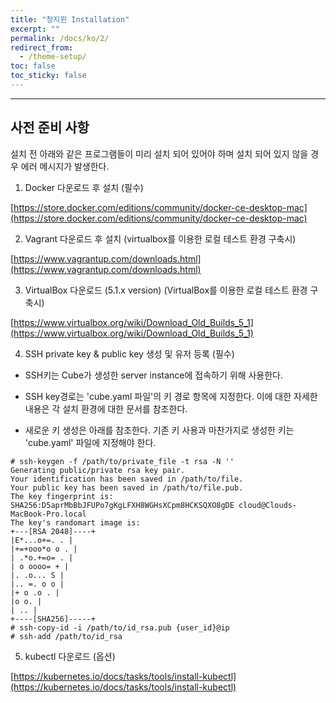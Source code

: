 ```yaml
---
title: "청지윈 Installation"
excerpt: ""
permalink: /docs/ko/2/
redirect_from:
  - /theme-setup/
toc: false
toc_sticky: false
---
```


---
## 사전 준비 사항

설치 전 아래와 같은 프로그램들이 미리 설치 되어 있어야 하며 설치 되어 있지 않을 경우 에러 메시지가 발생한다.

1) Docker 다운로드 후 설치 (필수)

[https://store.docker.com/editions/community/docker-ce-desktop-mac](https://store.docker.com/editions/community/docker-ce-desktop-mac)

2) Vagrant 다운로드 후 설치 (virtualbox를 이용한 로컬 테스트 환경 구축시)

[https://www.vagrantup.com/downloads.html](https://www.vagrantup.com/downloads.html)

3) VirtualBox 다운로드 (5.1.x version) (VirtualBox를 이용한 로컬 테스트 환경 구축시)

[https://www.virtualbox.org/wiki/Download_Old_Builds_5_1](https://www.virtualbox.org/wiki/Download_Old_Builds_5_1)

4) SSH private key & public key 생성 및 유저 등록 (필수)

* SSH키는 Cube가 생성한 server instance에 접속하기 위해 사용한다.

* SSH key경로는 'cube.yaml 파일'의 키 경로 항목에 지정한다. 이에 대한 자세한 내용은 각 설치 환경에 대한 문서를 참조한다.

* 새로운 키 생성은 아래를 참조한다. 기존 키 사용과 마찬가지로 생성한 키는 'cube.yaml' 파일에 지정해야 한다.

```
# ssh-keygen -f /path/to/private_file -t rsa -N ''
Generating public/private rsa key pair.
Your identification has been saved in /path/to/file.
Your public key has been saved in /path/to/file.pub.
The key fingerprint is:
SHA256:D5aprMbBbJFUPo7gKgLFXH8WGHsXCpm8HCKSQXO8gDE cloud@Clouds-MacBook-Pro.local
The key's randomart image is:
+---[RSA 2048]----+
|E*...o+=. . |
|+=+ooo*o o . |
| .*o.+=o= . |
| o oooo= + |
|. .o... S |
|.. =. o o |
|+ o .o . |
|o o. |
| .. |
+----[SHA256]-----+
# ssh-copy-id -i /path/to/id_rsa.pub {user_id}@ip
# ssh-add /path/to/id_rsa
```

5) kubectl 다운로드 (옵션)

[https://kubernetes.io/docs/tasks/tools/install-kubectl](https://kubernetes.io/docs/tasks/tools/install-kubectl)

####
